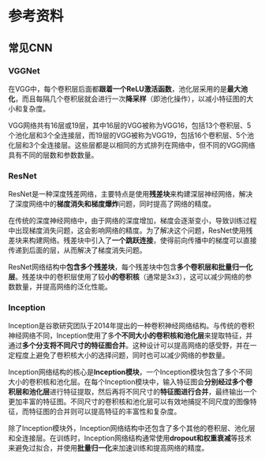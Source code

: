 # 参考资料
## 常见CNN
### VGGNet
在VGG中，每个卷积层后面都**跟着一个ReLU激活函数**，池化层采用的是**最大池化**，而且每隔几个卷积层就会进行一次**降采样**（即池化操作），以减小特征图的大小和复杂度。

VGG网络共有16层或19层，其中16层的VGG被称为VGG16，包括13个卷积层、5个池化层和3个全连接层，而19层的VGG被称为VGG19，包括16个卷积层、5个池化层和3个全连接层。这些层都是以相同的方式排列在网络中，但不同的VGG网络具有不同的层数和参数数量。


### ResNet
ResNet是一种深度残差网络，主要特点是使用**残差块**来构建深层神经网络，解决了深度网络中的**梯度消失和梯度爆炸**问题，同时提高了网络的精度。

在传统的深度神经网络中，由于网络的深度增加，梯度会逐渐变小，导致训练过程中出现梯度消失问题，这会影响网络的精度。为了解决这个问题，ResNet使用残差块来构建网络。残差块中引入了**一个跳跃连接**，使得前向传播中的梯度可以直接传递到后面的层，从而解决了梯度消失问题。

ResNet网络结构中**包含多个残差块**，每个残差块中包含**多个卷积层和批量归一化层**。残差块中的卷积层使用了较**小的卷积核**（通常是3x3），这可以减少网络的参数数量，并提高网络的泛化性能。


### Inception
Inception是谷歌研究团队于2014年提出的一种卷积神经网络结构。与传统的卷积神经网络不同，Inception使用了多**个不同大小的卷积核和池化层**来提取特征，并通过**多个分支将不同尺寸的特征图合并**。这种设计可以提高网络的感受野，并在一定程度上避免了卷积核大小的选择问题，同时也可以减少网络的参数量。

Inception网络结构的核心是**Inception模块**，一个Inception模块包含了多个不同大小的卷积核和池化层。在每个Inception模块中，输入特征图会**分别经过多个卷积层和池化层**进行特征提取，然后再将不同尺寸的**特征图进行合并**，最终输出一个更加丰富的特征图。不同尺寸的卷积核和池化层可以有效地捕捉不同尺度的图像特征，而特征图的合并则可以提高特征的丰富性和复杂度。

除了Inception模块外，Inception网络结构中还包含了多个其他的卷积层、池化层和全连接层。在训练时，Inception网络结构通常使用**dropout和权重衰减**等技术来避免过拟合，并使用**批量归一化**来加速训练和提高网络的精度。
